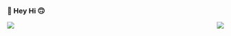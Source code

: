 ### 🙂 Hey Hi 🙃

<img align="right" src="https://github-readme-stats.vercel.app/api?username=tommady&show_icons=true&count_private=true&hide=contribs&include_all_commits=true&theme=dracula" />

<img align="left" src="https://github-readme-stats.vercel.app/api/top-langs/?username=tommady&&layout=compact&hide=Jupyter Notebook&theme=dracula" />


<!--
**tommady/tommady** is a ✨ _special_ ✨ repository because its `README.md` (this file) appears on your GitHub profile.

Here are some ideas to get you started:

- 🔭 I’m currently working on ...
- 🌱 I’m currently learning ...
- 👯 I’m looking to collaborate on ...
- 🤔 I’m looking for help with ...
- 💬 Ask me about ...
- 📫 How to reach me: ...
- 😄 Pronouns: ...
- ⚡ Fun fact: ...
-->

